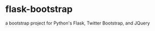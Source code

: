flask-bootstrap
===============

a bootstrap project for Python's Flask, Twitter Bootstrap, and JQuery